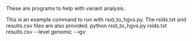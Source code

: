 These are programs to help with variant analysis. 


This is an example command to run with rsid_to_hgvs.py. The rsids.txt and results.csv files are also provided.
python rsid_to_hgvs.py rsids.txt results.csv --level genomic --igv
